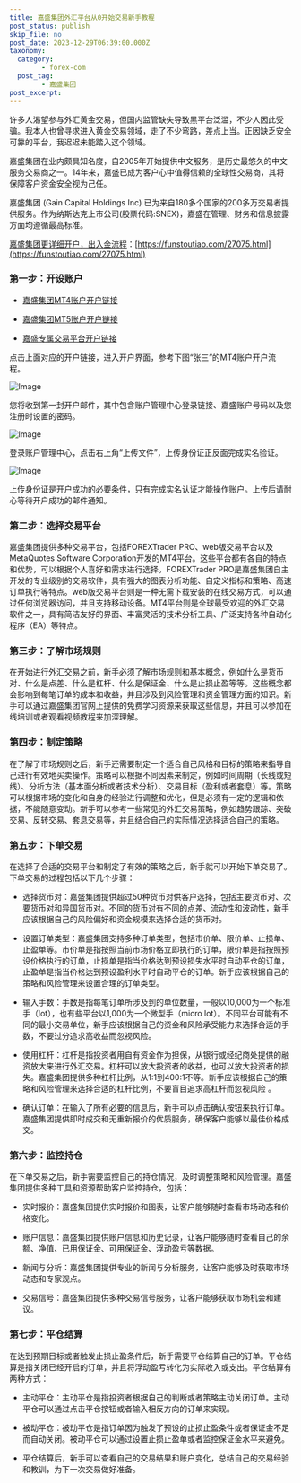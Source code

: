 ```yaml
---
title: 嘉盛集团外汇平台从0开始交易新手教程
post_status: publish
skip_file: no
post_date: 2023-12-29T06:39:00.000Z
taxonomy:
  category:
        - forex-com
  post_tag:
        - 嘉盛集团
post_excerpt: 
---
```

许多人渴望参与外汇黄金交易，但国内监管缺失导致黑平台泛滥，不少人因此受骗。我本人也曾寻求进入黄金交易领域，走了不少弯路，差点上当。正因缺乏安全可靠的平台，我迟迟未能踏入这个领域。

嘉盛集团在业内颇具知名度，自2005年开始提供中文服务，是历史最悠久的中文服务交易商之一。14年来，嘉盛已成为客户心中值得信赖的全球性交易商，其将保障客户资金安全视为己任。

嘉盛集团 (Gain Capital Holdings Inc) 已为来自180多个国家的200多万交易者提供服务。作为纳斯达克上市公司(股票代码:SNEX)，嘉盛在管理、财务和信息披露方面均遵循最高标准。

[嘉盛集团更详细开户，出入金流程](https://funstoutiao.com/27075.html)：[https://funstoutiao.com/27075.html](https://funstoutiao.com/27075.html)

### 第一步：开设账户

* [嘉盛集团MT4账户开户链接](https://s.ssgg.net/jsmt4)

* [嘉盛集团MT5账户开户链接](https://s.ssgg.net/jsmt5)

* [嘉盛专属交易平台开户链接](https://s.ssgg.net/js)

点击上面对应的开户链接，进入开户界面，参考下图“张三”的MT4账户开户流程。

![Image](https://prod-files-secure.s3.us-west-2.amazonaws.com/39ed1227-6d7d-4570-be36-9ccd4a2c4241/7a167aea-686b-400d-af59-4e18eb607a40/640.png?X-Amz-Algorithm=AWS4-HMAC-SHA256&X-Amz-Content-Sha256=UNSIGNED-PAYLOAD&X-Amz-Credential=ASIAZI2LB466S4Z4ZZ6K%2F20250206%2Fus-west-2%2Fs3%2Faws4_request&X-Amz-Date=20250206T101309Z&X-Amz-Expires=3600&X-Amz-Security-Token=IQoJb3JpZ2luX2VjEEEaCXVzLXdlc3QtMiJGMEQCIDPVSp27klOvkfBaliZrw18vkHvF8OIe1UCeZnqb8sPJAiBvfQBXMjBH1Sou73XM4tKjAya7bndx%2BGtPie7eAYvSUCr%2FAwhaEAAaDDYzNzQyMzE4MzgwNSIMMn81cG0TZ38VQ0EzKtwDdKckgN79Ayx%2FCVDyZ695RJTx%2FO%2FQ3dz3nUcUGLX66caHkK5%2FDzItp7IfpCq4dtmhh%2Bkok%2FWg7sv3CO6AkZJBr7jYRSVk3GxorPbZZeJRV4D3Jxj1V2fCfasXaUhGfrMS7RDPLCF5QfGbAvs0HwAaYHW1CwPJNpLqxKnp8m52V94MEXhOA3UdwF1VwRwTS4VaUfeX7J05cW2EntoKTA0LolVwnj3nTxmHkoH9DThinjutdDjpnoFUVDgSsyic6UfUsYw8hOPdKbBofi5ZQlCrQSFQVIY5zMrdBh04BNWF%2BYnYYhQtbjO5x4g4gyOYmx0CTMKL%2B6QcTvm3rm0628OVKVFcpJzH4xK4A5H%2BddvTA8aebR9oIOIRd3f%2F8Cvr9kknKLgBCf3ZzYyrAu8av8AzVl0Mudm1wrsznBq7N0pFQFbSBDqKvGIY5UjTcrjX%2Fkn3P6p4cHEbXoYKAcWZf2yceJFd%2Bxj9AsZRYjQDHC0ngDOZV4uGxaWrtF5pR2LdNCfZ%2FO0qXz%2B5CN716qNK25%2Fj4aZKfd5mQbMYChG5BKDQ95vvF6gezBBVa1UVswr2vio45E3CHIJNjkhM%2FJwoppG%2B5gwVasAetGfiZUk6HOXvbEy3o%2FTX2uE8mE0XZ6EwneyRvQY6pgFuVGLVk%2Bzs%2F2X4LTIjH2EUrOKV0lAwnIKgKAdelyL6S9yhL4JTh9PnWfIpSZNS9FH6ywocXRk3sRsOG5xFOJK8cg8HwZhSkLkOoYY4dLBwrbb9qGHcQH3llIYDMgoJm36hhooI7f%2FC2wdhjGaUEj51XoGvWtr1uQ54po%2BqcZNw9M3os2WpaWjuwTkKExrNMylwnF1s%2F52aU%2BxCEOSBqIbOF0Fr%2FTWf&X-Amz-Signature=de92181b4b37cdad852164392916d2874396e9cbfa1ac0601ff40aa4bf88a2eb&X-Amz-SignedHeaders=host&x-id=GetObject)

您将收到第一封开户邮件，其中包含账户管理中心登录链接、嘉盛账户号码以及您注册时设置的密码。

![Image](https://prod-files-secure.s3.us-west-2.amazonaws.com/39ed1227-6d7d-4570-be36-9ccd4a2c4241/eaa1c6b3-2877-4284-a0e1-530e222c27fb/image.png?X-Amz-Algorithm=AWS4-HMAC-SHA256&X-Amz-Content-Sha256=UNSIGNED-PAYLOAD&X-Amz-Credential=ASIAZI2LB466S4Z4ZZ6K%2F20250206%2Fus-west-2%2Fs3%2Faws4_request&X-Amz-Date=20250206T101309Z&X-Amz-Expires=3600&X-Amz-Security-Token=IQoJb3JpZ2luX2VjEEEaCXVzLXdlc3QtMiJGMEQCIDPVSp27klOvkfBaliZrw18vkHvF8OIe1UCeZnqb8sPJAiBvfQBXMjBH1Sou73XM4tKjAya7bndx%2BGtPie7eAYvSUCr%2FAwhaEAAaDDYzNzQyMzE4MzgwNSIMMn81cG0TZ38VQ0EzKtwDdKckgN79Ayx%2FCVDyZ695RJTx%2FO%2FQ3dz3nUcUGLX66caHkK5%2FDzItp7IfpCq4dtmhh%2Bkok%2FWg7sv3CO6AkZJBr7jYRSVk3GxorPbZZeJRV4D3Jxj1V2fCfasXaUhGfrMS7RDPLCF5QfGbAvs0HwAaYHW1CwPJNpLqxKnp8m52V94MEXhOA3UdwF1VwRwTS4VaUfeX7J05cW2EntoKTA0LolVwnj3nTxmHkoH9DThinjutdDjpnoFUVDgSsyic6UfUsYw8hOPdKbBofi5ZQlCrQSFQVIY5zMrdBh04BNWF%2BYnYYhQtbjO5x4g4gyOYmx0CTMKL%2B6QcTvm3rm0628OVKVFcpJzH4xK4A5H%2BddvTA8aebR9oIOIRd3f%2F8Cvr9kknKLgBCf3ZzYyrAu8av8AzVl0Mudm1wrsznBq7N0pFQFbSBDqKvGIY5UjTcrjX%2Fkn3P6p4cHEbXoYKAcWZf2yceJFd%2Bxj9AsZRYjQDHC0ngDOZV4uGxaWrtF5pR2LdNCfZ%2FO0qXz%2B5CN716qNK25%2Fj4aZKfd5mQbMYChG5BKDQ95vvF6gezBBVa1UVswr2vio45E3CHIJNjkhM%2FJwoppG%2B5gwVasAetGfiZUk6HOXvbEy3o%2FTX2uE8mE0XZ6EwneyRvQY6pgFuVGLVk%2Bzs%2F2X4LTIjH2EUrOKV0lAwnIKgKAdelyL6S9yhL4JTh9PnWfIpSZNS9FH6ywocXRk3sRsOG5xFOJK8cg8HwZhSkLkOoYY4dLBwrbb9qGHcQH3llIYDMgoJm36hhooI7f%2FC2wdhjGaUEj51XoGvWtr1uQ54po%2BqcZNw9M3os2WpaWjuwTkKExrNMylwnF1s%2F52aU%2BxCEOSBqIbOF0Fr%2FTWf&X-Amz-Signature=1f0aa5533d72d92b3230918a113963647e31db110df273ecfc1404a43bebd49f&X-Amz-SignedHeaders=host&x-id=GetObject)

登录账户管理中心，点击右上角“上传文件”，上传身份证正反面完成实名验证。

![Image](https://prod-files-secure.s3.us-west-2.amazonaws.com/39ed1227-6d7d-4570-be36-9ccd4a2c4241/54090639-09fc-46b4-a135-e0289f707147/image.png?X-Amz-Algorithm=AWS4-HMAC-SHA256&X-Amz-Content-Sha256=UNSIGNED-PAYLOAD&X-Amz-Credential=ASIAZI2LB466S4Z4ZZ6K%2F20250206%2Fus-west-2%2Fs3%2Faws4_request&X-Amz-Date=20250206T101309Z&X-Amz-Expires=3600&X-Amz-Security-Token=IQoJb3JpZ2luX2VjEEEaCXVzLXdlc3QtMiJGMEQCIDPVSp27klOvkfBaliZrw18vkHvF8OIe1UCeZnqb8sPJAiBvfQBXMjBH1Sou73XM4tKjAya7bndx%2BGtPie7eAYvSUCr%2FAwhaEAAaDDYzNzQyMzE4MzgwNSIMMn81cG0TZ38VQ0EzKtwDdKckgN79Ayx%2FCVDyZ695RJTx%2FO%2FQ3dz3nUcUGLX66caHkK5%2FDzItp7IfpCq4dtmhh%2Bkok%2FWg7sv3CO6AkZJBr7jYRSVk3GxorPbZZeJRV4D3Jxj1V2fCfasXaUhGfrMS7RDPLCF5QfGbAvs0HwAaYHW1CwPJNpLqxKnp8m52V94MEXhOA3UdwF1VwRwTS4VaUfeX7J05cW2EntoKTA0LolVwnj3nTxmHkoH9DThinjutdDjpnoFUVDgSsyic6UfUsYw8hOPdKbBofi5ZQlCrQSFQVIY5zMrdBh04BNWF%2BYnYYhQtbjO5x4g4gyOYmx0CTMKL%2B6QcTvm3rm0628OVKVFcpJzH4xK4A5H%2BddvTA8aebR9oIOIRd3f%2F8Cvr9kknKLgBCf3ZzYyrAu8av8AzVl0Mudm1wrsznBq7N0pFQFbSBDqKvGIY5UjTcrjX%2Fkn3P6p4cHEbXoYKAcWZf2yceJFd%2Bxj9AsZRYjQDHC0ngDOZV4uGxaWrtF5pR2LdNCfZ%2FO0qXz%2B5CN716qNK25%2Fj4aZKfd5mQbMYChG5BKDQ95vvF6gezBBVa1UVswr2vio45E3CHIJNjkhM%2FJwoppG%2B5gwVasAetGfiZUk6HOXvbEy3o%2FTX2uE8mE0XZ6EwneyRvQY6pgFuVGLVk%2Bzs%2F2X4LTIjH2EUrOKV0lAwnIKgKAdelyL6S9yhL4JTh9PnWfIpSZNS9FH6ywocXRk3sRsOG5xFOJK8cg8HwZhSkLkOoYY4dLBwrbb9qGHcQH3llIYDMgoJm36hhooI7f%2FC2wdhjGaUEj51XoGvWtr1uQ54po%2BqcZNw9M3os2WpaWjuwTkKExrNMylwnF1s%2F52aU%2BxCEOSBqIbOF0Fr%2FTWf&X-Amz-Signature=11fb2b9a65a6910b93faa74829e175bd7ef5a69a9c2eb6e63775a5225d4faad7&X-Amz-SignedHeaders=host&x-id=GetObject)

上传身份证是开户成功的必要条件，只有完成实名认证才能操作账户。上传后请耐心等待开户成功的邮件通知。

### 第二步：选择交易平台

嘉盛集团提供多种交易平台，包括FOREXTrader PRO、web版交易平台以及MetaQuotes Software Corporation开发的MT4平台。这些平台都有各自的特点和优势，可以根据个人喜好和需求进行选择。FOREXTrader PRO是嘉盛集团自主开发的专业级别的交易软件，具有强大的图表分析功能、自定义指标和策略、高速订单执行等特点。web版交易平台则是一种无需下载安装的在线交易方式，可以通过任何浏览器访问，并且支持移动设备。MT4平台则是全球最受欢迎的外汇交易软件之一，具有简洁友好的界面、丰富灵活的技术分析工具、广泛支持各种自动化程序（EA）等特点。

### 第三步：了解市场规则

在开始进行外汇交易之前，新手必须了解市场规则和基本概念，例如什么是货币对、什么是点差、什么是杠杆、什么是保证金、什么是止损止盈等等。这些概念都会影响到每笔订单的成本和收益，并且涉及到风险管理和资金管理方面的知识。新手可以通过嘉盛集团官网上提供的免费学习资源来获取这些信息，并且可以参加在线培训或者观看视频教程来加深理解。

### 第四步：制定策略

在了解了市场规则之后，新手还需要制定一个适合自己风格和目标的策略来指导自己进行有效地买卖操作。策略可以根据不同因素来制定，例如时间周期（长线或短线）、分析方法（基本面分析或者技术分析）、交易目标（盈利或者套息）等。策略可以根据市场的变化和自身的经验进行调整和优化，但是必须有一定的逻辑和依据，不能随意变动。新手可以参考一些常见的外汇交易策略，例如趋势跟踪、突破交易、反转交易、套息交易等，并且结合自己的实际情况选择适合自己的策略。

### 第五步：下单交易

在选择了合适的交易平台和制定了有效的策略之后，新手就可以开始下单交易了。下单交易的过程包括以下几个步骤：

* 选择货币对：嘉盛集团提供超过50种货币对供客户选择，包括主要货币对、次要货币对和异国货币对。不同的货币对有不同的点差、流动性和波动性，新手应该根据自己的风险偏好和资金规模来选择合适的货币对。

* 设置订单类型：嘉盛集团支持多种订单类型，包括市价单、限价单、止损单、止盈单等。市价单是指按照当前市场价格立即执行的订单，限价单是指按照预设价格执行的订单，止损单是指当价格达到预设损失水平时自动平仓的订单，止盈单是指当价格达到预设盈利水平时自动平仓的订单。新手应该根据自己的策略和风险管理来设置合理的订单类型。

* 输入手数：手数是指每笔订单所涉及到的单位数量，一般以10,000为一个标准手（lot），也有些平台以1,000为一个微型手（micro lot）。不同平台可能有不同的最小交易单位，新手应该根据自己的资金和风险承受能力来选择合适的手数，不要过分追求高收益而忽视风险。

* 使用杠杆：杠杆是指投资者用自有资金作为担保，从银行或经纪商处提供的融资放大来进行外汇交易。杠杆可以放大投资者的收益，也可以放大投资者的损失。嘉盛集团提供多种杠杆比例，从1:1到400:1不等。新手应该根据自己的策略和风险管理来选择合适的杠杆比例，不要盲目追求高杠杆而忽视风险 。

* 确认订单：在输入了所有必要的信息后，新手可以点击确认按钮来执行订单。嘉盛集团提供即时成交和无重新报价的优质服务，确保客户能够以最佳价格成交。

### 第六步：监控持仓

在下单交易之后，新手需要监控自己的持仓情况，及时调整策略和风险管理。嘉盛集团提供多种工具和资源帮助客户监控持仓，包括：

* 实时报价：嘉盛集团提供实时报价和图表，让客户能够随时查看市场动态和价格变化。

* 账户信息：嘉盛集团提供账户信息和历史记录，让客户能够随时查看自己的余额、净值、已用保证金、可用保证金、浮动盈亏等数据。

* 新闻与分析：嘉盛集团提供专业的新闻与分析服务，让客户能够及时获取市场动态和专家观点。

* 交易信号：嘉盛集团提供多种交易信号服务，让客户能够获取市场机会和建议。

### 第七步：平仓结算

在达到预期目标或者触发止损止盈条件后，新手需要平仓结算自己的订单。平仓结算是指关闭已经开启的订单，并且将浮动盈亏转化为实际收入或支出。平仓结算有两种方式：

* 主动平仓：主动平仓是指投资者根据自己的判断或者策略主动关闭订单。主动平仓可以通过点击平仓按钮或者输入相反方向的订单来实现。

* 被动平仓：被动平仓是指订单因为触发了预设的止损止盈条件或者保证金不足而自动关闭。被动平仓可以通过设置止损止盈单或者监控保证金水平来避免。

* 平仓结算后，新手可以查看自己的交易结果和账户变化，总结自己的交易经验和教训，为下一次交易做好准备。